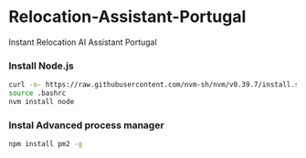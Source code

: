 # Relocation-Assistant-Portugal
Instant Relocation AI Assistant Portugal

### Install Node.js

```bash
curl -o- https://raw.githubusercontent.com/nvm-sh/nvm/v0.39.7/install.sh | bash
source .bashrc
nvm install node
```

### Instal Advanced process manager
```bash
npm install pm2 -g
```